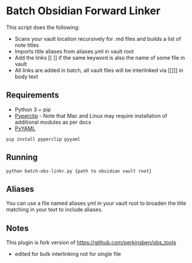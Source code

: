 # Batch Obsidian Forward Linker

This script does the following:

- Scans your vault location recursively for .md files and builds a list of note titles
- Imports title aliases from aliases.yml in vault root
- Add the links [[ ]] if the same keyword is also the name of some file in vault
- All links are added in batch, all vault files will be interlinked via [[]]] in body text

## Requirements

* Python 3 + pip
* [Pyperclip](https://pypi.org/project/pyperclip/) - Note that Mac and Linux may require installation of additional modules as per docs
* [PyYAML](https://pypi.org/project/PyYAML/)

```pip install pyperclip pyyaml```

## Running

```python batch-obs-linkr.py {path to obsidian vault root}```

## Aliases

You can use a file named aliases.yml in your vault root to broaden the title matching in your text to include aliases.

## Notes

This plugin is fork version of https://github.com/perkinsben/obs_tools
- edited for bulk interlinking not for single file
